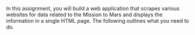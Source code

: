 In this assignment, you will build a web application that scrapes various websites for data related to the Mission to Mars and displays the information in a single HTML page. The following outlines what you need to do.
